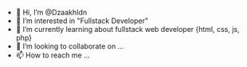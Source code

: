 - 👋 Hi, I’m @DzaakhIdn
- 👀 I’m interested in "Fullstack Developer"
- 🌱 I’m currently learning about fullstack web developer {html, css, js, php}
- 💞️ I’m looking to collaborate on ...
- 📫 How to reach me ...

<!---
DzaakhIdn/DzaakhIdn is a ✨ special ✨ repository because its `README.md` (this file) appears on your GitHub profile.
You can click the Preview link to take a look at your changes.
--->
